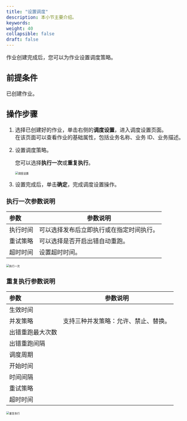 ```yaml
---
title: "设置调度"
description: 本小节主要介绍。 
keywords: 
weight: 40
collapsible: false
draft: false
---
```


作业创建完成后，您可以为作业设置调度策略。


## 前提条件

已创建作业。

## 操作步骤

1. 选择已创建好的作业，单击右侧的**调度设置**，进入调度设置页面。    
   在该页面可以查看作业的基础属性，包括业务名称、业务 ID、业务描述。
2. 设置调度策略。

   您可以选择**执行一次**或**重复执行**。
   
   <img src="../../_images/job_schedule.png" alt="调度设置" style="zoom:50%;" />

3. 设置完成后，单击**确定**，完成调度设置操作。

### 执行一次参数说明

| 参数           | 参数说明                                                     |
| :------------- | ------------------------------------------------------------ |
| 执行时间 |  可以选择发布后立即执行或在指定时间执行。            |
| 重试策略 |  可以选择是否开启出错自动重跑。      |
| 超时时间 |  设置超时时间。       |

<img src="../../_images/job_run_one.png" alt="执行一次" style="zoom:50%;" />

### 重复执行参数说明

| 参数           | 参数说明                                                     |
| :------------- | ------------------------------------------------------------ |
| 生效时间 |              |
| 并发策略 |  支持三种并发策略：允许、禁止、替换。      |
| 出错重跑最大次数 |         |
| 出错重跑间隔 |         |
| 调度周期 |         |
| 开始时间 |         |
| 时间间隔 |         |
| 重试策略 |         |
| 超时时间 |         |

<img src="../../_images/job_run_cycle.png" alt="重复执行" style="zoom:50%;" />
